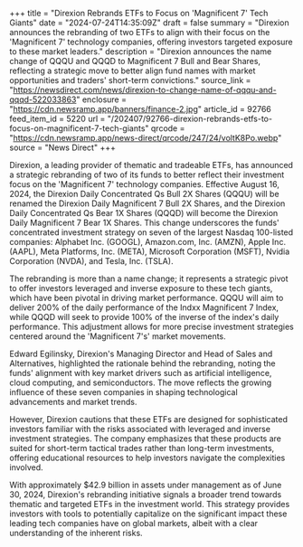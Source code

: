 +++
title = "Direxion Rebrands ETFs to Focus on 'Magnificent 7' Tech Giants"
date = "2024-07-24T14:35:09Z"
draft = false
summary = "Direxion announces the rebranding of two ETFs to align with their focus on the 'Magnificent 7' technology companies, offering investors targeted exposure to these market leaders."
description = "Direxion announces the name change of QQQU and QQQD to Magnificent 7 Bull and Bear Shares, reflecting a strategic move to better align fund names with market opportunities and traders' short-term convictions."
source_link = "https://newsdirect.com/news/direxion-to-change-name-of-qqqu-and-qqqd-522033863"
enclosure = "https://cdn.newsramp.app/banners/finance-2.jpg"
article_id = 92766
feed_item_id = 5220
url = "/202407/92766-direxion-rebrands-etfs-to-focus-on-magnificent-7-tech-giants"
qrcode = "https://cdn.newsramp.app/news-direct/qrcode/247/24/voltK8Po.webp"
source = "News Direct"
+++

<p>Direxion, a leading provider of thematic and tradeable ETFs, has announced a strategic rebranding of two of its funds to better reflect their investment focus on the 'Magnificent 7' technology companies. Effective August 16, 2024, the Direxion Daily Concentrated Qs Bull 2X Shares (QQQU) will be renamed the Direxion Daily Magnificent 7 Bull 2X Shares, and the Direxion Daily Concentrated Qs Bear 1X Shares (QQQD) will become the Direxion Daily Magnificent 7 Bear 1X Shares. This change underscores the funds' concentrated investment strategy on seven of the largest Nasdaq 100-listed companies: Alphabet Inc. (GOOGL), Amazon.com, Inc. (AMZN), Apple Inc. (AAPL), Meta Platforms, Inc. (META), Microsoft Corporation (MSFT), Nvidia Corporation (NVDA), and Tesla, Inc. (TSLA).</p><p>The rebranding is more than a name change; it represents a strategic pivot to offer investors leveraged and inverse exposure to these tech giants, which have been pivotal in driving market performance. QQQU will aim to deliver 200% of the daily performance of the Indxx Magnificent 7 Index, while QQQD will seek to provide 100% of the inverse of the index's daily performance. This adjustment allows for more precise investment strategies centered around the 'Magnificent 7's' market movements.</p><p>Edward Egilinsky, Direxion's Managing Director and Head of Sales and Alternatives, highlighted the rationale behind the rebranding, noting the funds' alignment with key market drivers such as artificial intelligence, cloud computing, and semiconductors. The move reflects the growing influence of these seven companies in shaping technological advancements and market trends.</p><p>However, Direxion cautions that these ETFs are designed for sophisticated investors familiar with the risks associated with leveraged and inverse investment strategies. The company emphasizes that these products are suited for short-term tactical trades rather than long-term investments, offering educational resources to help investors navigate the complexities involved.</p><p>With approximately $42.9 billion in assets under management as of June 30, 2024, Direxion's rebranding initiative signals a broader trend towards thematic and targeted ETFs in the investment world. This strategy provides investors with tools to potentially capitalize on the significant impact these leading tech companies have on global markets, albeit with a clear understanding of the inherent risks.</p>